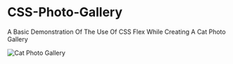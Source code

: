 # CSS-Photo-Gallery
A Basic Demonstration Of The Use Of CSS Flex While Creating A Cat Photo Gallery

![Cat Photo Gallery](https://github.com/JosiasIsZero/CSS-Photo-Gallery/assets/105129441/4dcd5c03-f5c7-4e15-a5c1-f6c5edb29668)
